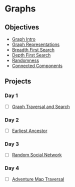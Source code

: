# Graphs

## Objectives

* [Graph Intro](objectives/graph-intro)
* [Graph Representations](objectives/graph-representations)
* [Breadth First Search](objectives/breadth-first-search)
* [Depth First Search](objectives/depth-first-search)
* [Randomness](objectives/randomness)
* [Connected Components](objectives/connected-components)

## Projects

### Day 1
* [ ] [Graph Traversal and Search](projects/graph)

### Day 2
* [ ] [Earliest Ancestor](projects/ancestor)

### Day 3
* [ ] [Random Social Network](projects/social)

### Day 4
* [ ] [Adventure Map Traversal](projects/adventure)
